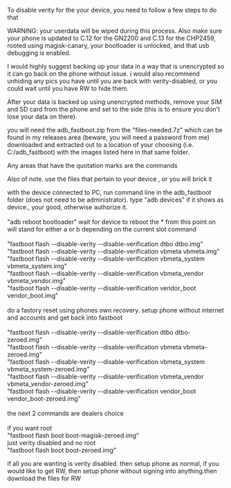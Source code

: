 To disable verity for the your device, you need to follow a few steps to do that

WARNING: your userdata will be wiped during this process. Also make sure your phone is updated to C.12 for the GN2200 and C.13 for the CHP2459, rooted using magisk-canary, your bootloader is unlocked, and that usb debugging is enabled.

I would highly suggest backing up your data in a way that is unencrypted so it can go back on the phone without issue. i would also recommend unhiding any pics you have until you are back with verity-disabled, or you could wait until you have RW to hide them.

After your data is backed up using unencrypted methods, remove your SIM and SD card from the phone and set to the side (this is to ensure you don't lose your data on there).

you will need the adb_fastboot.zip from the "files-needed.7z" which can be found in my releases area (beware, you will need a password from me) downloaded and extracted out to a location of your choosing (i.e. C:/adb_fastboot) with the images listed here in that same folder.

Any areas that have the quotation marks are the commands

Also of note. use the files that pertain to your device , or you will brick it

with the device connected to PC, run command line in the adb_fastboot folder (does not need to be administrator).
type "adb devices" if it shows as device., your good, otherwise authorize it.
  <br><br>"adb reboot bootloader" wait for device to reboot
the * from this point on will stand for either a or b depending on the current slot command
<br><br>"fastboot flash --disable-verity --disable-verification dtbo dtbo.img"
<br>"fastboot flash --disable-verity --disable-verification vbmeta vbmeta.img"
<br>"fastboot flash --disable-verity --disable-verification vbmeta_system vbmeta_system.img"
<br>"fastboot flash --disable-verity --disable-verification vbmeta_vendor vbmeta_vendor.img"
<br>"fastboot flash --disable-verity --disable-verification vendor_boot vendor_boot.img"
<br><br>do a fastory reset using phones own recovery. setup phone without internet and accounts and get back into fastboot
<br><br>"fastboot flash --disable-verity --disable-verification dtbo dtbo-zeroed.img"
<br>"fastboot flash --disable-verity --disable-verification vbmeta vbmeta-zeroed.img"
<br>"fastboot flash --disable-verity --disable-verification vbmeta_system vbmeta_system-zeroed.img"
<br>"fastboot flash --disable-verity --disable-verification vbmeta_vendor vbmeta_vendor-zeroed.img"
<br>"fastboot flash --disable-verity --disable-verification vendor_boot vendor_boot-zeroed.img"
<br><br>the next 2 commands are dealers choice
<br><br>if you want root
<br>"fastboot flash boot boot-magisk-zeroed.img"
<br>just verity disabled and no root
<br>"fastboot flash boot boot-zeroed.img"

if all you are wanting is verity disabled. then setup phone as normal,
if you would like to get RW, then setup phone without signing into anything.then download the files for RW
